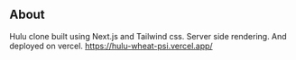 ## About
Hulu clone built using Next.js and Tailwind css. Server side rendering. And deployed on vercel. 
https://hulu-wheat-psi.vercel.app/
